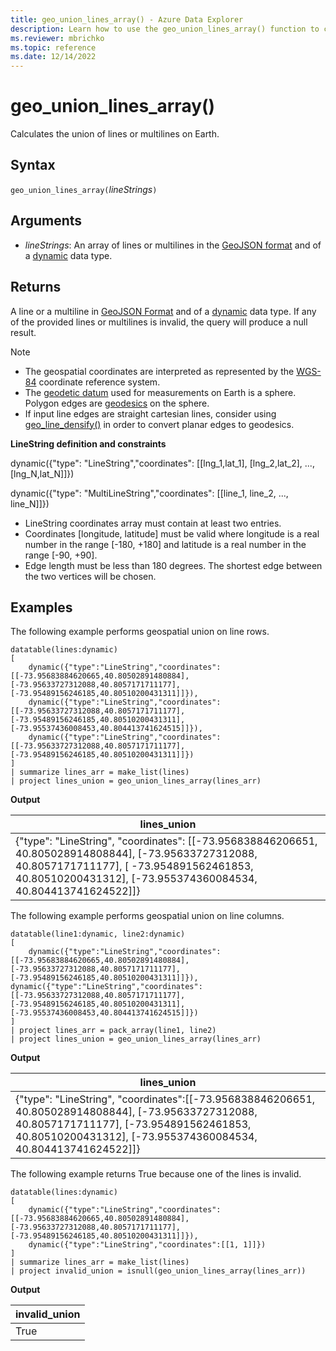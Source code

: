 ```yaml
---
title: geo_union_lines_array() - Azure Data Explorer
description: Learn how to use the geo_union_lines_array() function to calculate the union of line strings or multiline strings on Earth.
ms.reviewer: mbrichko
ms.topic: reference
ms.date: 12/14/2022
---
```

# geo_union_lines_array()

Calculates the union of lines or multilines on Earth.

## Syntax

`geo_union_lines_array(`*lineStrings*`)`

## Arguments

* *lineStrings*: An array of lines or multilines in the [GeoJSON format](https://tools.ietf.org/html/rfc7946) and of a [dynamic](./scalar-data-types/dynamic.md) data type.

## Returns

A line or a multiline in [GeoJSON Format](https://tools.ietf.org/html/rfc7946) and of a [dynamic](./scalar-data-types/dynamic.md) data type. If any of the provided lines or multilines is invalid, the query will produce a null result.

> [!NOTE]
>
> * The geospatial coordinates are interpreted as represented by the [WGS-84](https://earth-info.nga.mil/GandG/update/index.php?action=home) coordinate reference system.
> * The [geodetic datum](https://en.wikipedia.org/wiki/Geodetic_datum) used for measurements on Earth is a sphere. Polygon edges are [geodesics](https://en.wikipedia.org/wiki/Geodesic) on the sphere.
> * If input line edges are straight cartesian lines, consider using [geo_line_densify()](geo-line-densify-function.md) in order to convert planar edges to geodesics.

**LineString definition and constraints**

dynamic({"type": "LineString","coordinates": [[lng_1,lat_1], [lng_2,lat_2], ..., [lng_N,lat_N]]})

dynamic({"type": "MultiLineString","coordinates": [[line_1, line_2, ..., line_N]]})

* LineString coordinates array must contain at least two entries.
* Coordinates [longitude, latitude] must be valid where longitude is a real number in the range [-180, +180] and latitude is a real number in the range [-90, +90].
* Edge length must be less than 180 degrees. The shortest edge between the two vertices will be chosen.

## Examples

The following example performs geospatial union on line rows.

<!-- csl: https://help.kusto.windows.net/Samples -->
```kusto
datatable(lines:dynamic)
[
    dynamic({"type":"LineString","coordinates":[[-73.95683884620665,40.80502891480884],[-73.95633727312088,40.8057171711177],[-73.95489156246185,40.80510200431311]]}),
    dynamic({"type":"LineString","coordinates":[[-73.95633727312088,40.8057171711177],[-73.95489156246185,40.80510200431311],[-73.95537436008453,40.804413741624515]]}),
    dynamic({"type":"LineString","coordinates":[[-73.95633727312088,40.8057171711177],[-73.95489156246185,40.80510200431311]]})
]
| summarize lines_arr = make_list(lines)
| project lines_union = geo_union_lines_array(lines_arr)
```

**Output**

|lines_union|
|---|
|{"type": "LineString", "coordinates": [[-73.956838846206651, 40.805028914808844], [-73.95633727312088, 40.8057171711177], [ -73.954891562461853, 40.80510200431312], [-73.955374360084534, 40.804413741624522]]}|

The following example performs geospatial union on line columns.

<!-- csl: https://help.kusto.windows.net/Samples -->
```kusto
datatable(line1:dynamic, line2:dynamic)
[
    dynamic({"type":"LineString","coordinates":[[-73.95683884620665,40.80502891480884],[-73.95633727312088,40.8057171711177],[-73.95489156246185,40.80510200431311]]}), dynamic({"type":"LineString","coordinates":[[-73.95633727312088,40.8057171711177],[-73.95489156246185,40.80510200431311],[-73.95537436008453,40.804413741624515]]})
]
| project lines_arr = pack_array(line1, line2)
| project lines_union = geo_union_lines_array(lines_arr)
```

**Output**

|lines_union|
|---|
|{"type": "LineString", "coordinates":[[-73.956838846206651, 40.805028914808844], [-73.95633727312088, 40.8057171711177], [-73.954891562461853, 40.80510200431312], [-73.955374360084534, 40.804413741624522]]}|

The following example returns True because one of the lines is invalid.

<!-- csl: https://help.kusto.windows.net/Samples -->
```kusto
datatable(lines:dynamic)
[
    dynamic({"type":"LineString","coordinates":[[-73.95683884620665,40.80502891480884],[-73.95633727312088,40.8057171711177],[-73.95489156246185,40.80510200431311]]}),
    dynamic({"type":"LineString","coordinates":[[1, 1]]})
]
| summarize lines_arr = make_list(lines)
| project invalid_union = isnull(geo_union_lines_array(lines_arr))
```

**Output**

|invalid_union|
|---|
|True|
